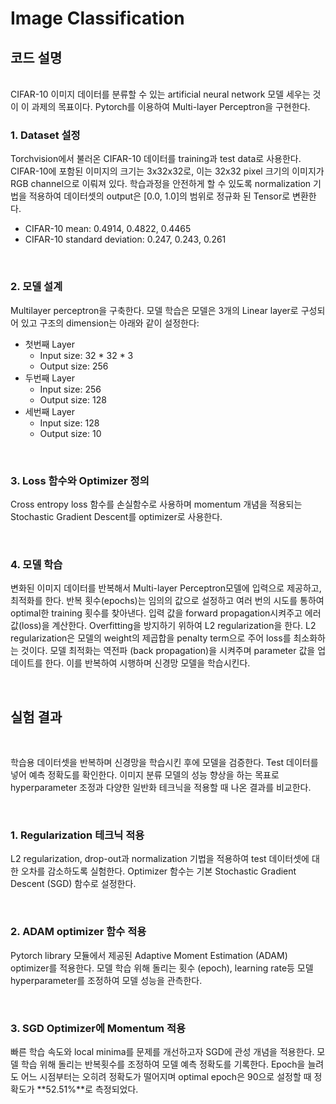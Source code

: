 # **Image Classification**

## **코드 설명** 
<br/>
CIFAR-10 이미지 데이터를 분류할 수 있는 artificial neural network 모델 세우는 것이 이 과제의 목표이다. Pytorch를 이용하여 Multi-layer Perceptron을 구현한다.

<br/>

### **1. Dataset 설정**
Torchvision에서 불러온 CIFAR-10 데이터를 training과 test data로 사용한다. CIFAR-10에 포함된 이미지의 크기는 3x32x32로, 이는 32x32 pixel 크기의 이미지가 RGB channel으로 이뤄져 있다. 학습과정을 안전하게 할 수 있도록 normalization 기법을 적용하여 데이터셋의 output은 [0.0, 1.0]의 범위로 정규화 된 Tensor로 변환한다.
- CIFAR-10 mean: 0.4914, 0.4822, 0.4465
- CIFAR-10 standard deviation: 0.247, 0.243, 0.261

<br/>

### **2. 모델 설계**
Multilayer perceptron을 구축한다. 모델 학습은 모델은 3개의 Linear layer로 구성되어 있고 구조의 dimension는 아래와 같이 설정한다:
- 첫번째 Layer
    - Input size: 32 * 32 * 3
    - Output size: 256
- 두번째 Layer
    - Input size: 256
    - Output size: 128
- 세번째 Layer
    - Input size: 128
    - Output size: 10

<br/>

### **3. Loss 함수와 Optimizer 정의**
Cross entropy loss 함수를 손실함수로 사용하며 momentum 개념을 적용되는 Stochastic Gradient Descent를 optimizer로 사용한다.

<br/>

### **4. 모델 학습**
변화된 이미지 데이터를 반복해서 Multi-layer Perceptron모델에 입력으로 제공하고, 최적화를 한다. 반복 횟수(epochs)는 임의의 값으로 설정하고 여러 번의 시도를 통하여 optimal한 training 횟수를 찾아낸다. 입력 값을 forward propagation시켜주고 에러 값(loss)을 계산한다. Overfitting을 방지하기 위하여 L2 regularization을 한다. L2 regularization은 모델의 weight의 제곱합을 penalty term으로 주어 loss를 최소화하는 것이다. 모델 최적화는 역전파 (back propagation)을 시켜주며 parameter 값을 업데이트를 한다. 이를 반복하여 시행하며 신경망 모델을 학습시킨다.


<br/>

## **실험 결과**
<br/>

학습용 데이터셋을 반복하며 신경망을 학습시킨 후에 모델을 검증한다. Test 데이터를 넣어 예측 정확도를 확인한다. 이미지 분류 모델의 성능 향상을 하는 목표로 hyperparameter 조정과 다양한 일반화 테크닉을 적용할 때 나온 결과를 비교한다.

<br/>

### **1. Regularization 테크닉 적용**
L2 regularization, drop-out과 normalization 기법을 적용하여 test 데이터셋에 대한 오차를 감소하도록 실험한다. Optimizer 함수는 기본 Stochastic Gradient Descent (SGD) 함수로 설정한다.

<br/>

### **2. ADAM optimizer 함수 적용**
Pytorch library 모듈에서 제공된 Adaptive Moment Estimation (ADAM) optimizer를 적용한다. 모델 학습 위해 돌리는 횟수 (epoch), learning rate등 모델 hyperparameter를 조정하여 모델 성능을 관측한다.

<br/>

### **3. SGD Optimizer에 Momentum 적용**
빠른 학습 속도와 local minima를 문제를 개선하고자 SGD에 관성 개념을 적용한다. 모델 학습 위해 돌리는 반복횟수를 조정하여 모델 예측 정확도를 기록한다. Epoch을 늘려도 어느 시점부터는 오히려 정확도가 떨어지며 optimal epoch은 90으로 설정할 때 정확도가 **52.51%**로 측정되었다.



